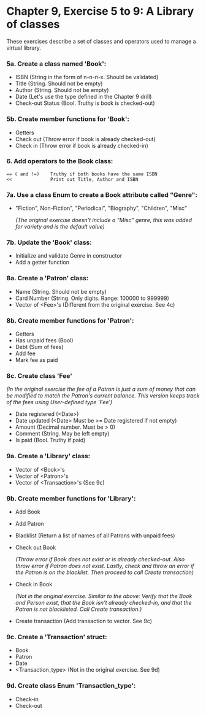 # Chapter 9, Exercise 5 to 9: A Library of classes

These exercises describe a set of classes and operators used to manage a virtual library.

### 5a. Create a class named 'Book':
- ISBN (String in the form of n-n-n-x. Should be validated)
- Title (String. Should not be empty)
- Author (String. Should not be empty)
- Date (Let's use the type defined in the Chapter 9 drill)
- Check-out Status (Bool. Truthy is book is checked-out)

### 5b. Create member functions for 'Book':
- Getters
- Check out (Throw error if book is already checked-out)
- Check in (Throw error if book is already checked-in)

### 6.  Add operators to the Book class:
```
== ( and !=)    Truthy if both books have the same ISBN
<<              Print out Title, Author and ISBN
```

### 7a. Use a class Enum to create a Book attribute called "Genre":
- "Fiction", Non-Fiction", "Periodical", "Biography", "Children", "Misc"

  *(The original exercise doesn't include a "Misc" genre, this was added for variety and is the default value)*

### 7b. Update the 'Book' class:
- Initialize and validate Genre in constructor
- Add a getter function

### 8a. Create a 'Patron' class:
- Name (String. Should not be empty)
- Card Number (String. Only digits. Range: 100000 to 999999)
- Vector of \<Fee\>'s (Different from the original exercise. See 4c)

### 8b. Create member functions for 'Patron':
- Getters
- Has unpaid fees (Bool)
- Debt (Sum of fees)
- Add fee
- Mark fee as paid

### 8c. Create class 'Fee'

*(In the original exercise the fee of a Patron is just a sum of money that can be modified to match the Patron's current balance. This version keeps track of the fees using User-defined type 'Fee')*

- Date registered (\<Date\>)
- Date updated (\<Date\> Must be >= Date registered if not empty)
- Amount (Decimal number. Must be > 0)
- Comment (String. May be left empty)
- Is paid (Bool. Truthy if paid)

### 9a. Create a 'Library' class:
- Vector of \<Book\>'s
- Vector of \<Patron\>'s
- Vector of \<Transaction\>'s (See 9c)

### 9b. Create member functions for 'Library':
- Add Book
- Add Patron
- Blacklist (Return a list of names of all Patrons with unpaid fees)
- Check out Book

  *(Throw error if Book does not exist or is already checked-out. Also throw error if Patron does not exist. Lastly, check and throw an error if the Patron is on the blacklist. Then proceed to call Create transaction)*
- Check in Book

  *(Not in the original exercise. Similar to the above: Verify that the Book and Person exist, that the Book isn't already checked-in, and that the Patron is not blacklisted. Call Create transaction.)*
- Create transaction (Add transaction to vector. See 9c)

### 9c. Create a 'Transaction' struct:
- Book
- Patron
- Date
- \<Transaction_type\> (Not in the original exercise. See 9d)

### 9d. Create class Enum 'Transaction_type':
- Check-in
- Check-out

